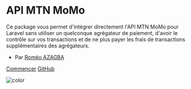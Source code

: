 # API MTN MoMo

Ce package vous permet d'intégrer directement l'API MTN MoMo pour Laravel sans utiliser un quelconque agrégateur de paiement, d'avoir le contrôle sur vos transactions et de ne plus payer les frais de transactions supplémentaires des agrégateurs.

- Par [Roméo AZAGBA](credits#connectez-vous-avec-moi)

[Commencer](#a-propos)
[GitHub](https://github.com/roazagba/apimtnmomo/)

![color](#f0f0f0)
